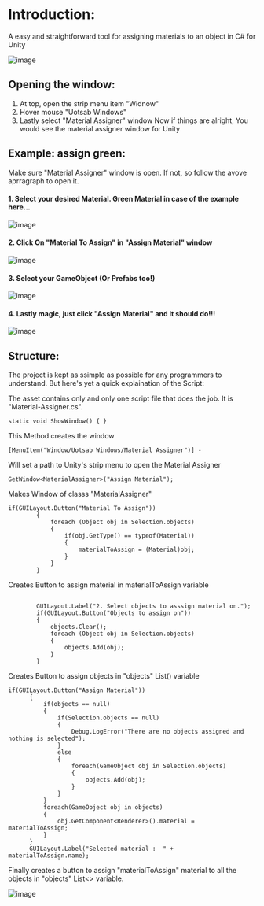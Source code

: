 # Introduction:
A easy and straightforward tool for assigning materials to an object in C# for Unity

![image](https://user-images.githubusercontent.com/59441459/170861023-a555cc16-ee3f-431e-aad8-93ac35317b48.png)


## Opening the window:
1. At top, open the strip menu item "Widnow"
2. Hover mouse "Uotsab Windows"
3. Lastly select "Material Assigner" window
Now if things are alright, You would see the material assigner window for Unity


## Example: assign green:

Make sure "Material Assigner" window is open. If not, so follow the avove aprragraph to open it.

#### 1. Select your desired Material. Green Material in case of the example here...

![image](https://user-images.githubusercontent.com/59441459/170860429-629ed18b-1008-438c-883a-80abafd404e5.png)

#### 2. Click On "Material To Assign" in "Assign Material" window 

![image](https://user-images.githubusercontent.com/59441459/170860477-3f1bee4e-b3e7-469f-9af5-ef48e3d6b5ed.png)

#### 3. Select your GameObject (Or Prefabs too!)

![image](https://user-images.githubusercontent.com/59441459/170860610-e4a003aa-546d-4db5-80a3-3e03bb4124b4.png)

#### 4. Lastly magic, just click "Assign Material" and it should do!!!
![image](https://user-images.githubusercontent.com/59441459/170860856-4dc161c0-7fdd-43ad-b602-0db70b47d6f2.png)



## Structure:

The project is kept as ssimple as possible for any programmers to understand. But here's yet a quick explaination of the Script:

The asset contains only and only one script file that does the job. It is "Material-Assigner.cs".

```
static void ShowWindow() { }
```
This Method creates the window
```
[MenuItem("Window/Uotsab Windows/Material Assigner")] - 
```
Will set a path to Unity's strip menu to open the Material Assigner
```
GetWindow<MaterialAssigner>("Assign Material");
```
Makes Window of classs "MaterialAssigner"

```
if(GUILayout.Button("Material To Assign"))
        {
            foreach (Object obj in Selection.objects)
            {
                if(obj.GetType() == typeof(Material))
                {
                    materialToAssign = (Material)obj;
                }
            }
        }
```
Creates Button to assign material in materialToAssign variable
```

        GUILayout.Label("2. Select objects to asssign material on.");
        if(GUILayout.Button("Objects to assign on"))
        {
            objects.Clear();
            foreach (Object obj in Selection.objects)
            {
                objects.Add(obj);
            }
        }
 ```
Creates Button to assign objects in "objects" List<GameObject>() variable
  ```
  if(GUILayout.Button("Assign Material"))
        {
            if(objects == null)
            {
                if(Selection.objects == null)
                {
                    Debug.LogError("There are no objects assigned and nothing is selected");
                }
                else
                {
                    foreach(GameObject obj in Selection.objects)
                    {
                        objects.Add(obj);
                    }
                }
            }
            foreach(GameObject obj in objects)
            {
                obj.GetComponent<Renderer>().material = materialToAssign;
            }
        }
        GUILayout.Label("Selected material :  " + materialToAssign.name);
  ```
  Finally creates a button to assign "materialToAssign" material to all the objects in "objects" List<> variable.

![image](https://user-images.githubusercontent.com/59441459/170861006-dcf09248-6fd1-453f-b7d9-70b463c25f34.png)
